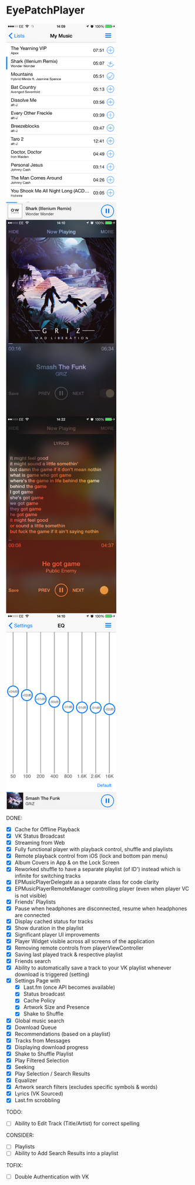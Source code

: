 # EyePatchPlayer

<img align="center" src="https://github.com/Andr3y-/EyePatchPlayer/raw/master-Swift-2.1/GitHub%20Images%20Folder/IMG_2027.PNG" width="300">
<img align="center" src="https://github.com/Andr3y-/EyePatchPlayer/raw/master-Swift-2.1/GitHub%20Images%20Folder/IMG_2028.PNG" width="300">

<img align="center" src="https://github.com/Andr3y-/EyePatchPlayer/raw/master-Swift-2.1/GitHub%20Images%20Folder/IMG_2033.PNG" width="300">
<img align="center" src="https://github.com/Andr3y-/EyePatchPlayer/raw/master-Swift-2.1/GitHub%20Images%20Folder/IMG_2029.PNG" width="300">

DONE:

- [x] Cache for Offline Playback
- [x] VK Status Broadcast
- [x] Streaming from Web
- [x] Fully functional player with playback control, shuffle and playlists
- [x] Remote playback control from iOS (lock and bottom pan menu)
- [x] Album Covers in App & on the Lock Screen
- [x] Reworked shuffle to have a separate playlist (of ID') instead which is infinite for switching tracks
- [x] EPMusicPlayerDelegate as a separate class for code clarity
- [x] EPMusicPlayerRemoteManager controlling player (even when player VC is not visible)
- [x] Friends' Playlists
- [x] Pause when headphones are disconnected, resume when headphones are connected
- [x] Display cached status for tracks 
- [x] Show duration in the playlist
- [x] Significant player UI improvements
- [x] Player Widget visible across all screens of the application
- [x] Removing remote controls from playerViewController
- [x] Saving last played track & respective playlist
- [x] Friends search
- [x] Ability to automatically save a track to your VK playlist whenever download is triggered (setting)
- [x] Settings Page with
    - [x] Last.fm (once API becomes available)
    - [x] Status broadcast
    - [x] Cache Policy
    - [x] Artwork Size and Presence
    - [x] Shake to Shuffle
- [x] Global music search
- [x] Download Queue
- [x] Recommendations (based on a playlist)
- [x] Tracks from Messages
- [x] Displaying download progress
- [x] Shake to Shuffle Playlist
- [x] Play Filtered Selection
- [x] Seeking
- [x] Play Selection / Search Results
- [x] Equalizer
- [x] Artwork search filters (excludes specific symbols & words)
- [x] Lyrics (VK Sourced)
- [x] Last.fm scrobbling

TODO:

- [ ] Ability to Edit Track (Title/Artist) for correct spelling

CONSIDER:

- [ ] Playlists
- [ ] Ability to Add Search Results into a playlist

TOFIX:

- [ ] Double Authentication with VK
